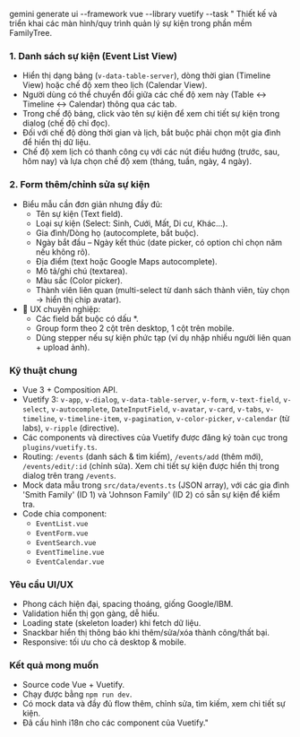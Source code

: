 gemini generate ui --framework vue --library vuetify --task "
Thiết kế và triển khai các màn hình/quy trình quản lý sự kiện trong phần mềm FamilyTree.  

### 1. Danh sách sự kiện (Event List View)
- Hiển thị dạng bảng (`v-data-table-server`), dòng thời gian (Timeline View) hoặc chế độ xem theo lịch (Calendar View).
- Người dùng có thể chuyển đổi giữa các chế độ xem này (Table <-> Timeline <-> Calendar) thông qua các tab.
- Trong chế độ bảng, click vào tên sự kiện để xem chi tiết sự kiện trong dialog (chế độ chỉ đọc).
- Đối với chế độ dòng thời gian và lịch, bắt buộc phải chọn một gia đình để hiển thị dữ liệu.
- Chế độ xem lịch có thanh công cụ với các nút điều hướng (trước, sau, hôm nay) và lựa chọn chế độ xem (tháng, tuần, ngày, 4 ngày).

### 2. Form thêm/chỉnh sửa sự kiện
- Biểu mẫu cần đơn giản nhưng đầy đủ:
  - Tên sự kiện (Text field).
  - Loại sự kiện (Select: Sinh, Cưới, Mất, Di cư, Khác...).
  - Gia đình/Dòng họ (autocomplete, bắt buộc).
  - Ngày bắt đầu – Ngày kết thúc (date picker, có option chỉ chọn năm nếu không rõ).
  - Địa điểm (text hoặc Google Maps autocomplete).
  - Mô tả/ghi chú (textarea).
  - Màu sắc (Color picker).
  - Thành viên liên quan (multi-select từ danh sách thành viên, tùy chọn → hiển thị chip avatar).
- 📌 UX chuyên nghiệp:
  - Các field bắt buộc có dấu *.
  - Group form theo 2 cột trên desktop, 1 cột trên mobile.
  - Dùng stepper nếu sự kiện phức tạp (ví dụ nhập nhiều người liên quan + upload ảnh).

### Kỹ thuật chung
- Vue 3 + Composition API.
- Vuetify 3: `v-app`, `v-dialog`, `v-data-table-server`, `v-form`, `v-text-field`, `v-select`, `v-autocomplete`, `DateInputField`, `v-avatar`, `v-card`, `v-tabs`, `v-timeline`, `v-timeline-item`, `v-pagination`, `v-color-picker`, `v-calendar` (từ labs), `v-ripple` (directive).
- Các components và directives của Vuetify được đăng ký toàn cục trong `plugins/vuetify.ts`.
- Routing: `/events` (danh sách & tìm kiếm), `/events/add` (thêm mới), `/events/edit/:id` (chỉnh sửa). Xem chi tiết sự kiện được hiển thị trong dialog trên trang `/events`.
- Mock data mẫu trong `src/data/events.ts` (JSON array), với các gia đình 'Smith Family' (ID 1) và 'Johnson Family' (ID 2) có sẵn sự kiện để kiểm tra.
- Code chia component:
  - `EventList.vue`
  - `EventForm.vue`
  - `EventSearch.vue`
  - `EventTimeline.vue`
  - `EventCalendar.vue`

### Yêu cầu UI/UX
- Phong cách hiện đại, spacing thoáng, giống Google/IBM.
- Validation hiển thị gọn gàng, dễ hiểu.
- Loading state (skeleton loader) khi fetch dữ liệu.
- Snackbar hiển thị thông báo khi thêm/sửa/xóa thành công/thất bại.
- Responsive: tối ưu cho cả desktop & mobile.

### Kết quả mong muốn
- Source code Vue + Vuetify.
- Chạy được bằng `npm run dev`.
- Có mock data và đầy đủ flow thêm, chỉnh sửa, tìm kiếm, xem chi tiết sự kiện.
- Đã cấu hình i18n cho các component của Vuetify."